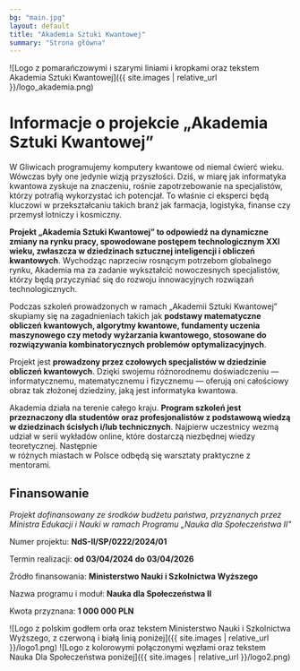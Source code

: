 ```yaml
---
bg: "main.jpg"
layout: default
title: "Akademia Sztuki Kwantowej"
summary: "Strona główna"
---
```

![Logo z pomarańczowymi i szarymi liniami i kropkami oraz tekstem Akademia Sztuki Kwantowej]({{ site.images | relative_url }}/logo_akademia.png)
# Informacje o projekcie „Akademia Sztuki Kwantowej”


W Gliwicach programujemy komputery kwantowe od niemal ćwierć wieku. Wówczas były
one jedynie wizją przyszłości. Dziś, w miarę jak informatyka kwantowa zyskuje na
znaczeniu, rośnie zapotrzebowanie na specjalistów, którzy potrafią wykorzystać
ich potencjał. To właśnie ci eksperci będą kluczowi w przekształcaniu takich
branż jak farmacja, logistyka, finanse czy przemysł lotniczy i kosmiczny.

**Projekt „Akademia Sztuki Kwantowej” to odpowiedź na dynamiczne zmiany na rynku
pracy, spowodowane postępem technologicznym XXI wieku, zwłaszcza w dziedzinach
sztucznej inteligencji i obliczeń kwantowych**. Wychodząc naprzeciw rosnącym
potrzebom globalnego rynku, Akademia ma za zadanie wykształcić nowoczesnych
specjalistów, którzy będą przyczyniać się do rozwoju innowacyjnych rozwiązań
technologicznych. 

Podczas szkoleń prowadzonych w ramach „Akademii Sztuki Kwantowej”  skupiamy się
na zagadnieniach takich jak **podstawy matematyczne obliczeń kwantowych,
algorytmy kwantowe, fundamenty uczenia maszynowego czy metody wyżarzania
kwantowego, stosowane do rozwiązywania kombinatorycznych problemów
optymalizacyjnych**.

Projekt jest **prowadzony przez czołowych specjalistów w dziedzinie obliczeń
kwantowych**. Dzięki swojemu różnorodnemu doświadczeniu — informatycznemu,
matematycznemu i fizycznemu — oferują oni całościowy obraz tak złożonej
dziedziny, jaką jest informatyka kwantowa.

Akademia działa na terenie całego kraju. **Program szkoleń jest przeznaczony dla
studentów oraz profesjonalistów z podstawową wiedzą w dziedzinach ścisłych i/lub
technicznych**. Najpierw uczestnicy wezmą udział w serii wykładów online, które
dostarczą niezbędnej wiedzy teoretycznej. Następnie  
w różnych miastach w Polsce odbędą się warsztaty praktyczne z mentorami. 

## Finansowanie


*Projekt dofinansowany ze środków budżetu państwa, przyznanych przez Ministra Edukacji i Nauki w ramach Programu „Nauka dla Społeczeństwa II"*

Numer projektu: **NdS-II/SP/0222/2024/01**

Termin realizacji: **od 03/04/2024 do 03/04/2026**

Źródło finansowania: **Ministerstwo Nauki i Szkolnictwa Wyższego**

Nazwa programu i moduł: **Nauka dla Społeczeństwa II**

Kwota przyznana: **1 000 000 PLN**


![Logo z polskim godłem orła oraz tekstem Ministerstwo Nauki i Szkolnictwa Wyższego, z czerwoną i białą linią poniżej]({{ site.images | relative_url }}/logo1.png)
![Logo z kolorowymi połączonymi węzłami oraz tekstem Nauka Dla Społeczeństwa poniżej]({{ site.images | relative_url }}/logo2.png)
